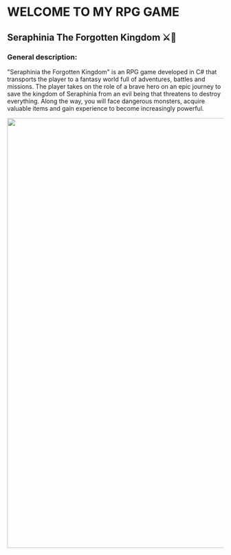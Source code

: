#  WELCOME TO MY RPG GAME
## Seraphinia The Forgotten Kingdom ⚔️🏹
### General description:
"Seraphinia the Forgotten Kingdom" is an RPG game developed in C# that transports the player to a fantasy world full of adventures, battles and missions. The player takes on the role of a brave hero on an epic journey to save the kingdom of Seraphinia from an evil being that threatens to destroy everything. Along the way, you will face dangerous monsters, acquire valuable items and gain experience to become increasingly powerful.

<div align="center">
<img src="https://github.com/LeoMarxs/RPG-game-/assets/139794793/4c1d08d7-fc71-4d85-afab-9ed421592c83" width="1000px" />
</div>
